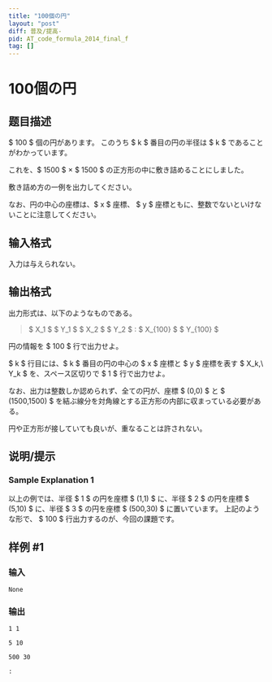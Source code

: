 ```yaml
---
title: "100個の円"
layout: "post"
diff: 普及/提高-
pid: AT_code_formula_2014_final_f
tag: []
---
```


# 100個の円

## 题目描述

[problemUrl]: https://atcoder.jp/contests/code-formula-2014-final/tasks/code_formula_2014_final_f

$ 100 $ 個の円があります。 このうち $ k $ 番目の円の半径は $ k $ であることがわかっています。

これを、$ 1500 $ × $ 1500 $ の正方形の中に敷き詰めることにしました。

敷き詰め方の一例を出力してください。

なお、円の中心の座標は、$ x $ 座標、 $ y $ 座標ともに、整数でないといけないことに注意してください。

## 输入格式

入力は与えられない。

## 输出格式

出力形式は、以下のようなものである。

> $ X_1 $ $ Y_1 $ $ X_2 $ $ Y_2 $ : $ X_{100} $ $ Y_{100} $

円の情報を $ 100 $ 行で出力せよ。

$ k $ 行目には、$ k $ 番目の円の中心の $ x $ 座標と $ y $ 座標を表す $ X_k,\ Y_k $ を、スペース区切りで $ 1 $ 行で出力せよ。

なお、出力は整数しか認められず、全ての円が、座標 $ (0,0) $ と $ (1500,1500) $ を結ぶ線分を対角線とする正方形の内部に収まっている必要がある。

円や正方形が接していても良いが、重なることは許されない。

## 说明/提示

### Sample Explanation 1

以上の例では、半径 $ 1 $ の円を座標 $ (1,1) $ に、半径 $ 2 $ の円を座標 $ (5,10) $ に、半径 $ 3 $ の円を座標 $ (500,30) $ に置いています。 上記のような形で、 $ 100 $ 行出力するのが、今回の課題です。

## 样例 #1

### 输入

```
None
```

### 输出

```
1 1
5 10
500 30
:
```


